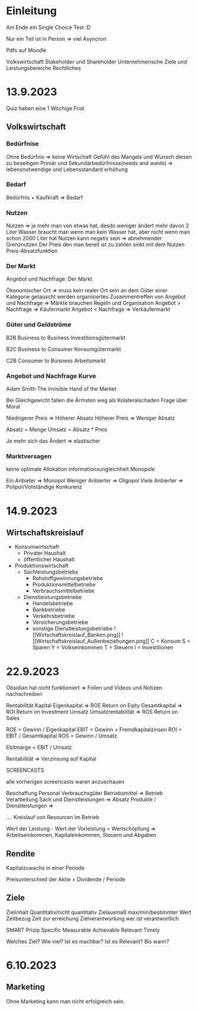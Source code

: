 # Einleitung

Am Ende ein Single Choice Test :D

Nur ein Teil ist in Person => viel Asyncron

Pdfs auf Moodle

Volkswirtschaft
Stakeholder und Shareholder
Unternehmerische Ziele und Leistungsbereiche
Rechtliches

# 13.9.2023

Quiz haben eine 1 Wöchige Frist

## Volkswirtschaft

### Bedürfnise
Ohne Bedürfnis => keine Wirtschaft
Gefühl des Mangels und Wunsch diesen zu beseitigen
Primär und Sekundärbedürfnisse(needs and wants) => lebensnotwendige und Lebensstandard erhöhung

### Bedarf
Bedürfnis + Kaufkraft => Bedarf

### Nutzen
Nutzen => je mehr man von etwas hat, desdo weniger ändert mehr davon
2 Liter Wasser braucht man wenn man kein Wasser hat, aber nicht wenn man schon 2000 Liter hat
Nutzen kann negativ sein => abnehmender Grenznutzen
Der Preis den man bereit ist zu zahlen sinkt mit dem Nutzen
Preis-Absatzfunktion
### Der Markt
Angebot und Nachfrage: Der Markt

Ökonomischer Ort => muss kein realer Ort sein
an dem Güter einer Kategorie getauscht werden
organisiertes Zusammentreffen von Angebot und Nachfrage => Märkte brauchen Regeln und
    Organisation
Angebot > Nachfrage => Käufermarkt
Angebot < Nachfrage => Verkäufermarkt
### Güter und Geldströme

B2B
Business to Business
Investitionsgütermarkt

B2C
Business to Consumer
Konsumgütermarkt

C2B 
Consumer to Buisness
Arbeitsmarkt


### Angebot und Nachfrage Kurve

Adam Smith
The invisible Hand of the Market

Bei Gleichgewicht fallen die Ärmsten weg als Kolateralschaden
Frage über Moral

Niedrigerer Preis => Höherer Absatz
Höherer Preis => Weniger Absatz

Absatz = Menge
Umsatz = Absatz * Preis

Je mehr sich das Ändert => elastischer


### Marktversagen

keine optimale Allokation
informationsungleichheit
Monopole

Ein Anbieter => Monopol
Weniger Anbierter => Oligopol
Viele Anbierter => Polipol/Vollständige Konkurenz

# 14.9.2023
## Wirtschaftskreislauf
- Konsumwirtschaft
	- Privater Haushalt
	- öffentlicher Haushalt
- Produktionswirtschaft
	- Sachleistungsbetriebs
		- Rohstoffgewinnungsbetriebe
		- Produktionsmittelbetriebe
		- Verbrauchsmittelbetriebe
	- Dienstleistungsbetriebe
		- Handelsbetriebe
		- Bankbetriebe
		- Verkehrsbetriebe
		- Versicherungsbetriebe
		- sonstige Dienstleistungsbetriebe
![[Wirtschaftskreislauf_Banken.png]]
![[Wirtschaftskreislauf_Außenbeziehungen.png]]
C = Konsum
S = Sparen
Y = Volkseinkommen
T = Steuern
I = Investitionen

# 22.9.2023
Obsidian hat nicht funktioniert => Folien und Videos und Notizen nachschreiben

Rentabilität
	Kapital
		Eigenkapital => ROE Return on Eqity
		Gesamtkapital => ROI Return on Investment
	Umsatz
		Umsatzrentabilität => ROS Return on Sales

ROE = Gewinn / Eigenkapital
EBIT = Gewinn + Fremdkapitalzinsen
ROI = EBIT / Gesamtkapital
ROS = Gewinn / Umsatz

Ebitmarge = EBIT / Umsatz

Rentabilität => Verzinsung auf Kapital

SCREENCASTS

alle vorherigen screencasts waren anzuschauen

Beschaffung
	Personal
	Verbrauchsgüter
	Betriebsmittel
=>
Betrieb
	Verarbeitung
	Sach und Dienstleistungen
=> 
Absatz
	Produkte / Dienstleistungen
=>

....
Kreislauf von Resourcen im Betrieb

Wert der Leistung - Wert der Vorleistung = Wertschöpfung => Arbeitseinkommen, Kapitaleinkommen, Steuern und Abgaben

## Rendite
Kapitalzuwachs in einer Periode

Preisunterschied der Aktie + Dividende / Periode

## Ziele
Zielinhalt
	Quantitativ/nicht quantitativ
Zielausmaß
	max/min/bestimmter Wert
Zeitbezug
	Zeit zur erreichung
Zielverantwortung
	wer ist verantwortlich

SMART Prizip
Specific
Measurable
Achievable
Relevant
Timely

Welches Ziel? Wie viel? Ist es machbar? Ist es Relevant? Bis wann?
# 6.10.2023
## Marketing
Ohne Marketing kann man nicht erfolgreich sein.

